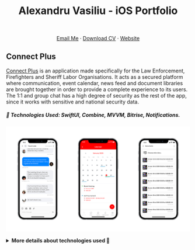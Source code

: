 <h1 align="center">
  Alexandru Vasiliu - iOS Portfolio
</h1>
<br>

<p align="center">
    <a href="mailto:alexg.vasiliu@gmail.com">Email Me</a>  · 
    <a href="https://github.com/ab492/iOS-Portfolio/blob/master/Andy%20Brown%20-%20iOS%20Developer%20-%20July%202019.pdf">Download CV</a>  ·
    <a href="https://alexvasiliu.me/">Website</a>
</p>

## Connect Plus
[Connect Plus](https://nepservices.com/) is an application made specifically for the Law Enforcement, Firefighters and Sheriff Labor Organisations. It acts as a secured platform where communication, event calendar, news feed and document libraries are brought together in order to provide a complete experience to its users. The 1:1 and group chat has a high degree of security as the rest of the app, since it works with sensitive and national security data.

##### 🔨 Technologies Used: SwiftUI, Combine, MVVM, Bitrise, Notifications.

<p align="center">
<img src="images/connect_plus.png" width="900" title="Connect Plus">
</p>


<details>
  <summary><b>More details about technologies used 🔨 </b></summary>
  
  * MVC and MVVM design patterns.
  * Coordinator pattern to control the navigation flow of the app.
  * Parsing JSON from OpenWeatherAPI and transforming it to fit the required model, along with persisting the data.
  * Keeping a clear separation of concerns between classes (API managers, model controllers and carving datasources away from view controllers).
  * Using 3rd party libraries with CocoaPods.
  * Local notifications.
</details>
